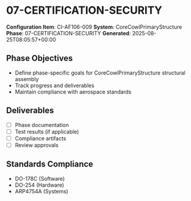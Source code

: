 # 07-CERTIFICATION-SECURITY

**Configuration Item**: CI-AF106-009
**System**: CoreCowlPrimaryStructure
**Phase**: 07-CERTIFICATION-SECURITY
**Generated**: 2025-08-25T08:05:57+00:00

## Phase Objectives
- Define phase-specific goals for CoreCowlPrimaryStructure structural assembly
- Track progress and deliverables
- Maintain compliance with aerospace standards

## Deliverables
- [ ] Phase documentation
- [ ] Test results (if applicable)
- [ ] Compliance artifacts
- [ ] Review approvals

## Standards Compliance
- DO-178C (Software)
- DO-254 (Hardware)
- ARP4754A (Systems)

